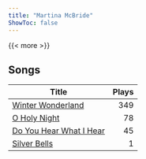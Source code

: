 ```yaml
---
title: "Martina McBride"
ShowToc: false
---
```


{{< more >}}

## Songs
Title | Plays 
----- | -----: 
[Winter Wonderland](/songs/winter-wonderland) | 349
[O Holy Night](/songs/o-holy-night) | 78
[Do You Hear What I Hear](/songs/do-you-hear-what-i-hear) | 45
[Silver Bells](/songs/silver-bells) | 1

